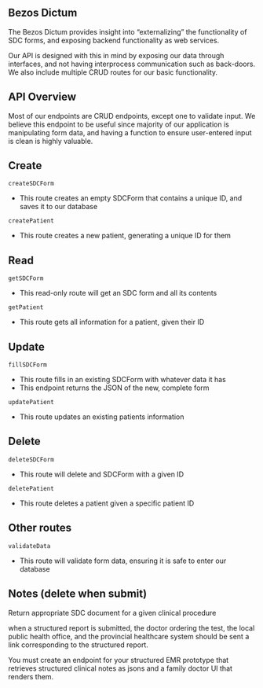 ## Bezos Dictum
The Bezos Dictum provides insight into “externalizing” the functionality of SDC forms, and exposing backend functionality as web services.

Our API is designed with this in mind by exposing our data through interfaces, and not having interprocess communication such as back-doors. We also include multiple CRUD routes for our basic functionality.

## API Overview

Most of our endpoints are CRUD endpoints, except one to validate input. We believe this endpoint to be useful since majority of our application is manipulating form data, and having a function to ensure user-entered input is clean is highly valuable. 

## Create

`createSDCForm`
- This route creates an empty SDCForm that contains a unique ID, and saves it to our database

`createPatient`
- This route creates a new patient, generating a unique ID for them

## Read

`getSDCForm`
- This read-only route will get an SDC form and all its contents

`getPatient`
- This route gets all information for a patient, given their ID

## Update

`fillSDCForm`
- This route fills in an existing SDCForm with whatever data it has
- This endpoint returns the JSON of the new, complete form

`updatePatient`
- This route updates an existing patients information

## Delete

`deleteSDCForm`
- This route will delete and SDCForm with a given ID

`deletePatient`
- This route deletes a patient given a specific patient ID

## Other routes

`validateData`
- This route will validate form data, ensuring it is safe to enter our database




## Notes (delete when submit)

Return appropriate SDC document for a given clinical procedure 

when a structured report is submitted, the doctor ordering the test, the local public health office, and the provincial healthcare system should be sent a link corresponding to the structured report.

You must create an endpoint for your structured EMR prototype that retrieves structured clinical notes as jsons and a family doctor UI that renders them.